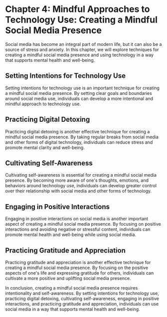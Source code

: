 Chapter 4: Mindful Approaches to Technology Use: Creating a Mindful Social Media Presence
=========================================================================================

Social media has become an integral part of modern life, but it can also be a source of stress and anxiety. In this chapter, we will explore techniques for creating a mindful social media presence and using technology in a way that supports mental health and well-being.

Setting Intentions for Technology Use
-------------------------------------

Setting intentions for technology use is an important technique for creating a mindful social media presence. By setting clear goals and boundaries around social media use, individuals can develop a more intentional and mindful approach to technology use.

Practicing Digital Detoxing
---------------------------

Practicing digital detoxing is another effective technique for creating a mindful social media presence. By taking regular breaks from social media and other forms of digital technology, individuals can reduce stress and promote mental clarity and well-being.

Cultivating Self-Awareness
--------------------------

Cultivating self-awareness is essential for creating a mindful social media presence. By becoming more aware of one's thoughts, emotions, and behaviors around technology use, individuals can develop greater control over their relationship with social media and other forms of technology.

Engaging in Positive Interactions
---------------------------------

Engaging in positive interactions on social media is another important aspect of creating a mindful social media presence. By focusing on positive interactions and avoiding negative or stressful content, individuals can promote mental health and well-being while using social media.

Practicing Gratitude and Appreciation
-------------------------------------

Practicing gratitude and appreciation is another effective technique for creating a mindful social media presence. By focusing on the positive aspects of one's life and expressing gratitude for others, individuals can cultivate a more positive and uplifting social media presence.

In conclusion, creating a mindful social media presence requires intentionality and self-awareness. By setting intentions for technology use, practicing digital detoxing, cultivating self-awareness, engaging in positive interactions, and practicing gratitude and appreciation, individuals can use social media in a way that supports mental health and well-being.

